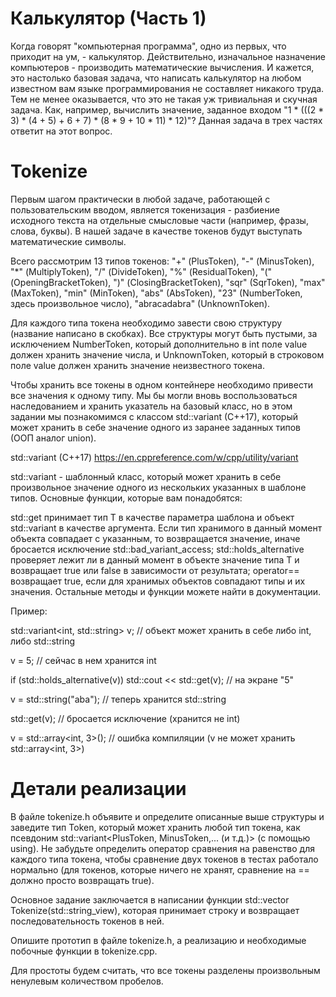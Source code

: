 # Калькулятор (Часть 1)
Когда говорят "компьютерная программа", одно из первых, что приходит на ум, - калькулятор. Действительно, изначальное назначение компьютеров - производить математические вычисления. И кажется, это настолько базовая задача, что написать калькулятор на любом известном вам языке программирования не составляет никакого труда. Тем не менее оказывается, что это не такая уж тривиальная и скучная задача. Как, например, вычислить значение, заданное входом "1 * (((2 * 3) * (4 + 5) + 6 + 7) * (8 * 9 + 10 * 11) * 12)"? Данная задача в трех частях ответит на этот вопрос.

# Tokenize
Первым шагом практически в любой задаче, работающей с пользовательским вводом, является токенизация - разбиение исходного текста на отдельные смысловые части (например, фразы, слова, буквы). В нашей задаче в качестве токенов будут выступать математические символы.

Всего рассмотрим 13 типов токенов: "+" (PlusToken), "-" (MinusToken), "*" (MultiplyToken), "/" (DivideToken), "%" (ResidualToken), "(" (OpeningBracketToken), ")" (ClosingBracketToken), "sqr" (SqrToken), "max" (MaxToken), "min" (MinToken), "abs" (AbsToken), "23" (NumberToken, здесь произвольное число), "abracadabra" (UnknownToken).

Для каждого типа токена необходимо завести свою структуру (название написано в скобках). Все структуры могут быть пустыми, за исключением NumberToken, который дополнительно в int поле value должен хранить значение числа, и UnknownToken, который в строковом поле value должен хранить значение неизвестного токена.

Чтобы хранить все токены в одном контейнере необходимо привести все значения к одному типу. Мы бы могли вновь воспользоваться наследованием и хранить указатель на базовый класс, но в этом задании мы познакомимся с классом std::variant (C++17), который может хранить в себе значение одного из заранее заданных типов (ООП аналог union).

std::variant (C++17)
https://en.cppreference.com/w/cpp/utility/variant

std::variant - шаблонный класс, который может хранить в себе произвольное значение одного из нескольких указанных в шаблоне типов. Основные функции, которые вам понадобятся:

std::get<T> принимает тип T в качестве параметра шаблона и объект std::variant в качестве аргумента. Если тип хранимого в данный момент объекта совпадает с указанным, то возвращается значение, иначе бросается исключение std::bad_variant_access;
std::holds_alternative<T> проверяет лежит ли в данный момент в объекте значение типа T и возвращает true или false в зависимости от результата;
operator== возвращает true, если для хранимых объектов совпадают типы и их значения.
Остальные методы и функции можете найти в документации.

Пример:

std::variant<int, std::string> v;  // объект может хранить в себе либо int, либо std::string

v = 5;  // сейчас в нем хранится int

if (std::holds_alternative<int>(v)) std::cout << std::get<int>(v);  // на экране "5"

v = std::string("aba");  // теперь хранится std::string

std::get<int>(v);  // бросается исключение (хранится не int)

v = std::array<int, 3>();  // ошибка компиляции (v не может хранить std::array<int, 3>)

# Детали реализации
В файле tokenize.h объявите и определите описанные выше структуры и заведите тип Token, который может хранить любой тип токена, как псевдоним std::variant<PlusToken, MinusToken,... (и т.д.)> (с помощью using). Не забудьте определить оператор сравнения на равенство для каждого типа токена, чтобы сравнение двух токенов в тестах работало нормально (для токенов, которые ничего не хранят, сравнение на == должно просто возвращать true).

Основное задание заключается в написании функции std::vector<Token> Tokenize(std::string_view), которая принимает строку и возвращает последовательность токенов в ней.

Опишите прототип в файле tokenize.h, а реализацию и необходимые побочные функции в tokenize.cpp.

Для простоты будем считать, что все токены разделены произвольным ненулевым количеством пробелов.

